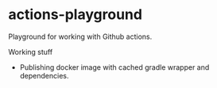 # actions-playground
Playground for working with Github actions.

Working stuff

* Publishing docker image with cached gradle wrapper and dependencies.
